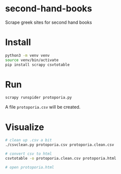 # second-hand-books
Scrape greek sites for second hand books

# Install
```bash
python3 -m venv venv
source venv/bin/activate 
pip install scrapy csvtotable
```

# Run
```bash
scrapy runspider protoporia.py
```
A file `protoporia.csv` will be created.

# Visualize

```bash
# clean up .csv a bit
./csvclean.py protoporia.csv protoporia.clean.csv

# convert csv to html
csvtotable -o protoporia.clean.csv protoporia.html

# open protoporia.html
```
